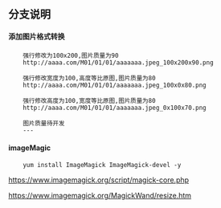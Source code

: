 ## 分支说明

#### 添加图片格式转换

```
    强行修改为100x200,图片质量为90
    http://aaaa.com/M01/01/01/aaaaaaa.jpeg_100x200x90.png
    
    强行修改宽度为100,高度等比原图,图片质量为80
    http://aaaa.com/M01/01/01/aaaaaaa.jpeg_100x0x80.png
    
    强行修改高度为100,宽度等比原图,图片质量为80
    http://aaaa.com/M01/01/01/aaaaaaa.jpeg_0x100x70.png
    
    图片质量待开发
    ---
```




#### imageMagic
```
    yum install ImageMagick ImageMagick-devel -y
```


https://www.imagemagick.org/script/magick-core.php

https://www.imagemagick.org/MagickWand/resize.htm








